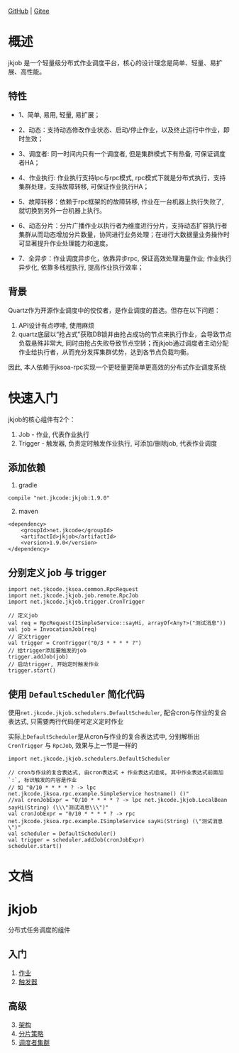 [GitHub](https://github.com/shigebeyond/jkjob) | [Gitee](https://gitee.com/shigebeyond/jkjob) 

# 概述
jkjob 是一个轻量级分布式作业调度平台，核心的设计理念是简单、轻量、易扩展、高性能。

## 特性

- 1、简单, 易用, 轻量, 易扩展；

- 2、动态：支持动态修改作业状态、启动/停止作业，以及终止运行中作业，即时生效；

- 3、调度者: 同一时间内只有一个调度者, 但是集群模式下有热备, 可保证调度者HA；

- 4、作业执行: 作业执行支持lpc与rpc模式, rpc模式下就是分布式执行，支持集群处理，支持故障转移, 可保证作业执行HA；

- 5、故障转移：依赖于rpc框架的的故障转移, 作业在一台机器上执行失败了, 就切换到另外一台机器上执行。

- 6、动态分片：分片广播作业以执行者为维度进行分片，支持动态扩容执行者集群从而动态增加分片数量，协同进行业务处理；在进行大数据量业务操作时可显著提升作业处理能力和速度。

- 7、全异步：作业调度异步化，依靠异步rpc, 保证高效处理海量作业; 作业执行异步化, 依靠多线程执行, 提高作业执行效率；

## 背景

Quartz作为开源作业调度中的佼佼者，是作业调度的首选。但存在以下问题：

1. API设计有点啰嗦, 使用麻烦
2. quartz底层以“抢占式”获取DB锁并由抢占成功的节点来执行作业，会导致节点负载悬殊非常大, 同时由抢占失败导致节点空转；而jkjob通过调度者主动分配作业给执行者，从而充分发挥集群优势，达到各节点负载均衡。

因此, 本人依赖于jksoa-rpc实现一个更轻量更简单更高效的分布式作业调度系统

# 快速入门

jkjob的核心组件有2个：
1. Job - 作业, 代表作业执行
2. Trigger - 触发器, 负责定时触发作业执行, 可添加/删除job, 代表作业调度

## 添加依赖
1. gradle
```
compile "net.jkcode:jkjob:1.9.0"
```

2. maven
```
<dependency>
    <groupId>net.jkcode</groupId>
    <artifactId>jkjob</artifactId>
    <version>1.9.0</version>
</dependency>
```

## 分别定义 job 与 trigger

```
import net.jkcode.jksoa.common.RpcRequest
import net.jkcode.jkjob.job.remote.RpcJob
import net.jkcode.jkjob.trigger.CronTrigger

// 定义job
val req = RpcRequest(ISimpleService::sayHi, arrayOf<Any?>("测试消息"))
val job = InvocationJob(req)
// 定义trigger
val trigger = CronTrigger("0/3 * * * * ?")
// 给trigger添加要触发的job
trigger.addJob(job)
// 启动trigger, 开始定时触发作业
trigger.start()
```

## 使用 `DefaultScheduler` 简化代码

使用`net.jkcode.jkjob.schedulers.DefaultScheduler`, 配合cron与作业的复合表达式, 只需要两行代码便可定义定时作业

实际上`DefaultScheduler`是从cron与作业的复合表达式中, 分别解析出 `CronTrigger` 与 `RpcJob`, 效果与上一节是一样的

```
import net.jkcode.jkjob.schedulers.DefaultScheduler

// cron与作业的复合表达式, 由cron表达式 + 作业表达式组成, 其中作业表达式前面加`:`, 标识触发的内容是作业
// 如 "0/10 * * * * ? -> lpc net.jkcode.jksoa.rpc.example.SimpleService hostname() ()"
//val cronJobExpr = "0/10 * * * * ? -> lpc net.jkcode.jkjob.LocalBean sayHi(String) (\\\"测试消息\\\")"
val cronJobExpr = "0/10 * * * * ? -> rpc net.jkcode.jksoa.rpc.example.ISimpleService sayHi(String) (\"测试消息\")"
val scheduler = DefaultScheduler()
val trigger = scheduler.addJob(cronJobExpr)
scheduler.start()
```

# 文档

# jkjob

分布式任务调度的组件

## 入门
1. [作业](doc/job.md)
2. [触发器](doc/trigger.md)

## 高级
3. [架构](doc/architecture.md)
4. [分片策略](doc/sharding_strategy.md)
5. [调度者集群](doc/cluster.md)